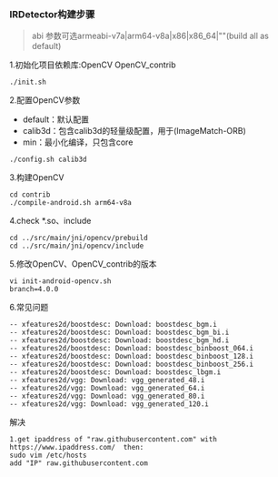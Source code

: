 ### IRDetector构建步骤

> abi 参数可选armeabi-v7a|arm64-v8a|x86|x86_64|""(build all as default)

1.初始化项目依赖库:OpenCV OpenCV_contrib
```
./init.sh
```

2.配置OpenCV参数 

- default：默认配置
- calib3d：包含calib3d的轻量级配置，用于(ImageMatch-ORB)
- min：最小化编译，只包含core

```
./config.sh calib3d
```

3.构建OpenCV
```
cd contrib
./compile-android.sh arm64-v8a
```

4.check *.so、include
```
cd ../src/main/jni/opencv/prebuild
cd ../src/main/jni/opencv/include
```

5.修改OpenCV、OpenCV_contrib的版本
```
vi init-android-opencv.sh
branch=4.0.0
```

6.常见问题
```
-- xfeatures2d/boostdesc: Download: boostdesc_bgm.i
-- xfeatures2d/boostdesc: Download: boostdesc_bgm_bi.i
-- xfeatures2d/boostdesc: Download: boostdesc_bgm_hd.i
-- xfeatures2d/boostdesc: Download: boostdesc_binboost_064.i
-- xfeatures2d/boostdesc: Download: boostdesc_binboost_128.i
-- xfeatures2d/boostdesc: Download: boostdesc_binboost_256.i
-- xfeatures2d/boostdesc: Download: boostdesc_lbgm.i
-- xfeatures2d/vgg: Download: vgg_generated_48.i
-- xfeatures2d/vgg: Download: vgg_generated_64.i
-- xfeatures2d/vgg: Download: vgg_generated_80.i
-- xfeatures2d/vgg: Download: vgg_generated_120.i
```

解决
```
1.get ipaddress of "raw.githubusercontent.com" with https://www.ipaddress.com/  then:
sudo vim /etc/hosts
add "IP" raw.githubusercontent.com
```
